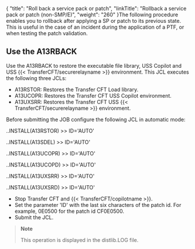 {
    "title": "Roll back a service pack or patch",
    "linkTitle": "Rollback a service pack or patch &#40;non&#45;SMP/E&#41;",
    "weight": "260"
}The following procedure enables you to rollback after applying a SP or patch to its previous state. This is useful in the case of an incident during the application of a PTF, or when testing the patch validation.

## Use the A13RBACK

Use the A13RBACK to restore the executable file library, USS Copilot and USS {{< TransferCFT/securerelayname  >}} environment. This JCL executes the following three JCLs:

- A13RSTOR: Restores the Transfer CFT Load library.
- A13UCOPR: Restores the Transfer CFT USS Copilot environment.
- A13UXSRR: Restores the Transfer CFT USS {{< TransferCFT/securerelayname >}} environment.

Before submitting the JOB configure the following JCL in automatic mode:

..INSTALL(A13RSTOR) &gt;&gt; ID='AUTO'

..INSTALL(A13SDEL) &gt;&gt; ID='AUTO'

..INSTALL(A13UCOPR) &gt;&gt; ID='AUTO'

..INSTALL(A13UCOPD) &gt;&gt; ID='AUTO'

..INSTALL(A13UXSRR) &gt;&gt; ID='AUTO'

..INSTALL(A13UXSRD) &gt;&gt; ID='AUTO'

- Stop Transfer CFT and {{< TransferCFT/copilotname >}}.
- Set the parameter 'ID' with the last six characters of the patch id. For example, 0E0500 for the patch id CF0E0500.
- Submit the JCL.

> **Note**
>
> This operation is displayed in the distlib.LOG file.
